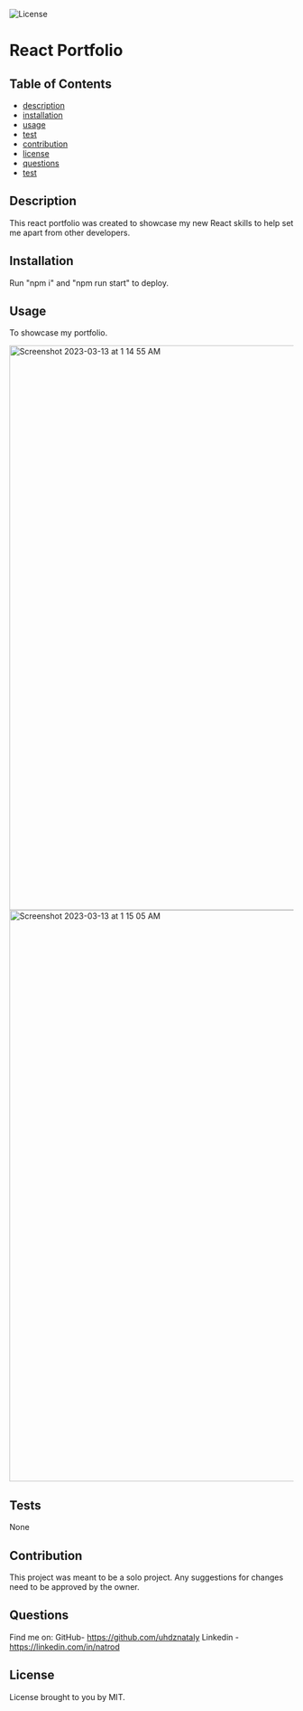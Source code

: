 
![License](https://img.shields.io/badge/License-MIT-blue.svg)
# React Portfolio

    

## Table of Contents

* [description](#description)
* [installation](#installation)
* [usage](#usage)
* [test](#test)
* [contribution](#contribution)
* [license](#license)
* [questions](#questions)
* [test](#test)


## Description
This react portfolio was created to showcase my new React skills to help set me apart from other developers.

## Installation

Run "npm i" and "npm run start" to deploy. 

## Usage

To showcase my portfolio.

<img width="999" alt="Screenshot 2023-03-13 at 1 14 55 AM" src="https://user-images.githubusercontent.com/112514096/224621964-ee60f084-3e4f-42fd-a208-881b286343e4.png">

<img width="1011" alt="Screenshot 2023-03-13 at 1 15 05 AM" src="https://user-images.githubusercontent.com/112514096/224621982-d3da6d95-019d-4e82-a654-21b7e6344054.png">

## Tests

None

## Contribution
This project was meant to be a solo project. Any suggestions for changes need to be approved by the owner.
    
## Questions
Find me on:
GitHub- https://github.com/uhdznataly
Linkedin - https://linkedin.com/in/natrod

## License
License brought to you by MIT.